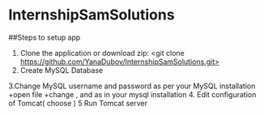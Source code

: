 # InternshipSamSolutions
##Steps to setup app
1. Clone the application or download zip:
  <git clone https://github.com/YanaDubov/InternshipSamSolutions.git>
2. Create MySQL Database
  <create database testdatabase>
3.Change MySQL username and password as per your MySQL installation
  +open </src/main/resources/database.properties> file
  +change <jdbc.username> , <jdbc.password> and <jdbc.url> as in your mysql installation
4. Edit configuration of Tomcat( choose <yana-internship-app:war>)
5 Run Tomcat server
